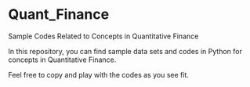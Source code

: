 # Quant_Finance
Sample Codes Related to Concepts in Quantitative Finance

In this repository, you can find sample data sets and codes in Python for concepts in Quantitative Finance.

Feel free to copy and play with the codes as you see fit.

